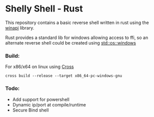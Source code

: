 # Shelly Shell - Rust

This repository contains a basic reverse shell written in rust using the [winapi](https://github.com/retep998/winapi-rs) library.

Rust provides a standard lib for windows allowing access to ffi, so an alternate reverse shell could be created using [std::os::windows](https://doc.rust-lang.org/std/os/windows/index.html)

### Build:
For x86/x64 on linux using [Cross](https://github.com/rust-embedded/cross)
```
cross build --release --target x86_64-pc-windows-gnu
```

### Todo:
* Add support for powershell
* Dynamic ip/port at compile/runtime
* Secure Bind shell
